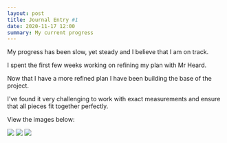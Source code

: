 ```yaml
---
layout: post
title: Journal Entry #1
date: 2020-11-17 12:00
summary: My current progress
---
```


My progress has been slow, yet steady and I believe that I am on track.

I spent the first few weeks working on refining my plan with Mr Heard.

Now that I have a more refined plan I have been building the base of the project.

I've found it very challenging to work with exact measurements and ensure that all pieces fit together perfectly.

View the images below:

![](https://cloud-bisb0ousk.vercel.app/020201124_160114.jpg)
![](https://cloud-bisb0ousk.vercel.app/120201124_160238.jpg)
![](https://cloud-bisb0ousk.vercel.app/220201124_160245.jpg)
